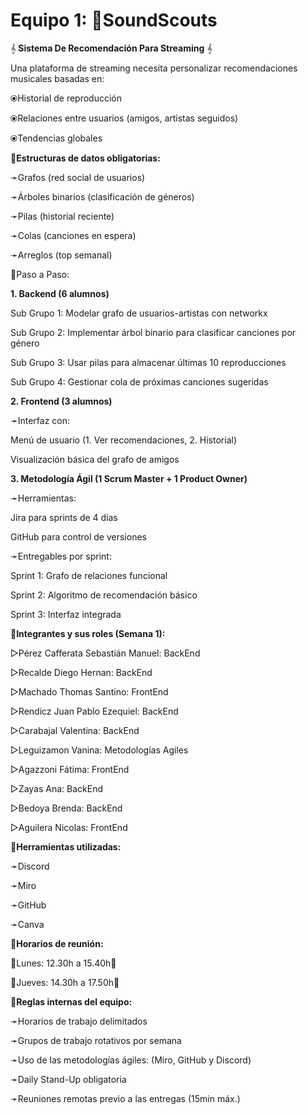 # Equipo 1: 🎷**SoundScouts**

 𝄞 **Sistema De Recomendación Para Streaming** 𝄞

 Una plataforma de streaming necesita personalizar recomendaciones musicales basadas en:

⦿Historial de reproducción

⦿Relaciones entre usuarios (amigos, artistas seguidos)

⦿Tendencias globales



💠**Estructuras de datos obligatorias:**

➛Grafos (red social de usuarios)

➛Árboles binarios (clasificación de géneros)

➛Pilas (historial reciente)

➛Colas (canciones en espera)

➛Arreglos (top semanal)



💠Paso a Paso:

**1. Backend (6 alumnos)**

Sub  Grupo 1: Modelar grafo de usuarios-artistas con networkx

Sub  Grupo 2: Implementar árbol binario para clasificar canciones por género

Sub  Grupo 3: Usar pilas para almacenar últimas 10 reproducciones

Sub  Grupo 4: Gestionar cola de próximas canciones sugeridas


**2. Frontend (3 alumnos)**

➛Interfaz con:

Menú de usuario (1. Ver recomendaciones, 2. Historial)

Visualización básica del grafo de amigos


**3. Metodología Ágil (1 Scrum Master + 1 Product Owner)**

➛Herramientas:

Jira para sprints de 4 días

GitHub para control de versiones


➛Entregables por sprint:

Sprint 1: Grafo de relaciones funcional

Sprint 2: Algoritmo de recomendación básico

Sprint 3: Interfaz integrada



💠**Integrantes y sus roles (Semana 1):**

▷Pérez Cafferata Sebastián Manuel: BackEnd

▷Recalde Diego Hernan: BackEnd

▷Machado Thomas Santino: FrontEnd

▷Rendicz Juan Pablo Ezequiel: BackEnd

▷Carabajal Valentina: BackEnd

▷Leguizamon Vanina: Metodologías Agiles

▷Agazzoni Fátima: FrontEnd

▷Zayas Ana: BackEnd

▷Bedoya Brenda: BackEnd

▷Aguilera Nicolas: FrontEnd



💠**Herramientas utilizadas:**

➛Discord

➛Miro

➛GitHub

➛Canva



💠**Horarios de reunión:**

🔹Lunes: 12.30h a 15.40h🔹

🔹Jueves: 14.30h a 17.50h🔹



💠**Reglas internas del equipo:**

➛Horarios de trabajo delimitados

➛Grupos de trabajo rotativos por semana

➛Uso de las metodologías ágiles: (Miro, GitHub y Discord)

➛Daily Stand-Up obligatoria

➛Reuniones remotas previo a las entregas (15min máx.)

